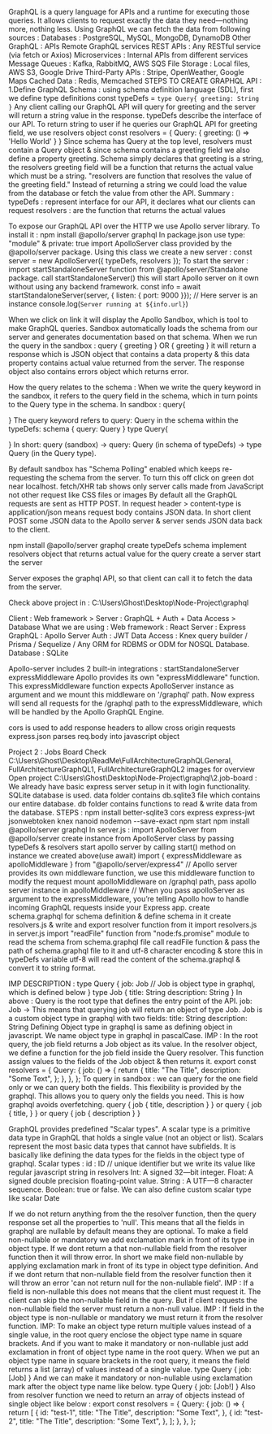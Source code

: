 GraphQL is a query language for APIs and a runtime for executing those queries. It allows clients to request exactly the data they need—nothing more, nothing less.
Using GraphQL we can fetch the data from following sources :
    Databases   : PostgreSQL, MySQL, MongoDB, DynamoDB
    Other GraphQL : APIs	Remote GraphQL services
    REST APIs : Any RESTful service (via fetch or Axios)
    Microservices : Internal APIs from different services
    Message Queues : Kafka, RabbitMQ, AWS SQS
    File Storage : Local files, AWS S3, Google Drive
    Third-Party APIs : Stripe, OpenWeather, Google Maps
    Cached Data : Redis, Memcached
STEPS TO CREATE GRAPHQL API :
1.Define GraphQL Schema : using schema definition language (SDL), first we define type definitions
const typeDefs = `
    type Query{
        greeting: String
    }
`
Any client calling our GraphQL API will query for greeting and the server will return a string value in the response.
typeDefs describe the interface of our API.
To return string to user if he queries our GraphQL API for greeting field, we use resolvers object
const resolvers = {
    Query: {
        greeting: () => 'Hello World'
    }
}
Since schema has Query at the top level, resolvers must contain a Query object & since schema contains a greeting field we also define a property greeting. Schema simply declares that greeting is a string, the resolvers greeting field will be a function that returns the actual value which must be a string.
"resolvers are function that resolves the value of the greeting field."
Instead of returning a string we could load the value from the database or fetch the value from other the API.
Summary :
    typeDefs : represent interface for our API, it declares what our clients can request
    resolvers : are the function that returns the actual values 

To expose our GraphQL API over the HTTP we use Apollo server library. To install it : 
    npm install @apollo/server graphql
In package.json use type: "module" & private: true 
import ApolloServer class provided by the @apollo/server package. Using this class we create a new server :
    const server = new ApolloServer({ typeDefs, resolvers });
To start the server : import startStandaloneServer function from @apollo/server/Standalone package.
call startStandaloneServer() this will start Apollo server on it own without using any backend framework.
    const info = await startStandaloneServer(server, { listen: { port: 9000 }}); // Here server is an instance 
    console.log(`Server running at ${info.url}`)

When we click on link it will display the Apollo Sandbox, which is tool to make GraphQL queries. Sandbox automatically loads the schema from our server and generates documentation based on that schema. 
When we run the query in the sandbox : 
query { 
    greeting 
}
OR
{ 
    greeting 
} 
it will return a response which is JSON object that contains a data property & this data property contains actual value returned from the server. The response object also contains errors object which returns error.

How the query relates to the schema :
When we write the query keyword in the sandbox, it refers to the query field in the schema, which in turn points to the Query type in the schema.
In sandbox : 
query{

}
The query keyword refers to query: Query in the schema within the typeDefs:
schema {
    query: Query
}
type Query{

}
In short: query (sandbox) → query: Query (in schema of typeDefs) → type Query (in the Query type).

By default sandbox has "Schema Polling" enabled which keeps re-requesting the schema from the server. To turn this off click on green dot near localhost.
fetch/XHR tab shows only server calls made from JavaScript not other request like CSS files or images
By default all the GraphQL requests are sent as HTTP POST.
In request header > content-type is application/json means request body contains JSON data.
In short client POST some JSON data to the Apollo server & server sends JSON data back to the client.




npm install @apollo/server graphql 
create typeDefs schema
implement resolvers object that returns actual value for the query
create a server
start the server 

Server exposes the graphql API, so that client can call it to fetch the data from the server.

Check above project in : C:\Users\Ghost\Desktop\Node-Project\graphql 

Client : Web framework > Server : GraphQL + Auth + Data Access > Database
What we are using : 
    Web framework : React
    Server : Express
    GraphQL : Apollo Server
    Auth : JWT
    Data Access : Knex query builder / Prisma / Sequelize / Any ORM for RDBMS or ODM for NOSQL Database.
    Database : SQLite

Apollo-server includes 2 built-in integrations :
    startStandaloneServer
    expressMiddleware
Apollo provides its own "expressMiddleware" function. This expressMiddleware function expects ApolloServer instance as argument and we mount this middleware on '/graphql' path. Now express will send all requests for the /graphql path to the expressMiddleware, which will be handled by the Apollo GraphQL Engine.

cors is used to add response headers to allow cross origin requests 
express.json parses req.body into javascript object

Project 2 : Jobs Board
Check C:\Users\Ghost\Desktop\ReadMe\FullArchitectureGraphQLGeneral, FullArchitectureGraphQL1, FullArchitectureGraphQL2 images for overview
Open project C:\Users\Ghost\Desktop\Node-Project\graphql\2.job-board : We already have basic express server setup in it with login functionality. SQLite database is used. data folder contains db.sqlite3 file which contains our entire database. db folder contains functions to read & write data from the database.
STEPS : 
npm install better-sqlite3 cors express express-jwt jsonwebtoken knex nanoid nodemon --save-exact
npm start
npm install @apollo/server graphql
In server.js : 
  import ApolloServer from @apollo/server 
  create instance from ApolloServer class by passing typeDefs & resolvers
  start apollo server by calling start() method on instance we created above(use await)
  import { expressMiddleware as apolloMiddleware } from "@apollo/server/express4"
  // Apollo server provides its own middleware function, we use this middleware function to modify the request
  mount apolloMiddleware on /graphql path, pass apollo server instance in apolloMiddleware
  // When you pass apolloServer as argument to the expressMiddleware, you’re telling Apollo how to handle incoming GraphQL requests inside your Express app.
create schema.graphql for schema definition & define schema in it
create resolvers.js & write and export resolver function from it
import resolvers.js in server.js
import "readFile" function from "node:fs.promise" module to read the schema from schema.graphql file
call readFile function & pass the path of schema.graphql file to it and utf-8 character encoding & store this in typeDefs variable
utf-8 will read the content of the schema.graphql & convert it to string format.

IMP DESCRIPTION :
type Query {
  job: Job // Job is object type in graphql, which is defined below
}
type Job {
  title: String
  description: String
}
In above :
    Query is the root type that defines the entry point of the API.
    job: Job → This means that querying job will return an object of type Job.
    Job is a custom object type in graphql with two fields:
          title: String
          description: String
Defining Object type in graphql is same as defining object in javascript. We name object type in graphql in pascalCase.
IMP : In the root query, the job field returns a Job object as its value. In the resolver object, we define a function for the job field inside the Query resolver. This function assign values to the fields of the Job object & then returns it.
export const resolvers = {
  Query: {
    job: () => {
      return {
        title: "The Title",
        description: "Some Text",
      };
    },
  },
};
To query in sandbox :
we can query for the one field only or we can query both the fields. This flexibility is provided by the graphql. This allows you to query only the fields you need. This is how graphql avoids overfetching.
query {
  job {
    title,
    description
  }
}
or 
query {
  job {
    title,
  }
}
or
query {
  job {
    description
  }
}

GraphQL provides predefined "Scalar types". A scalar type is a primitive data type in GraphQL that holds a single value (not an object or list). Scalars represent the most basic data types that cannot have subfields.
It is basically like defining the data types for the fields in the object type of graphql.
Scalar types :
    id : ID // unique identifier but we write its value like regular javascript string in resolvers
    Int: A signed 32—bit integer.
    Float: A signed double precision floating-point value.
    String : A UTF—8 character sequence.
    Boolean: true or false.
We can also define custom scalar type like scalar Date

If we do not return anything from the the resolver function, then the query response set all the properties to 'null'. This means that all the fields in graphql are nullable by default means they are optional. 
To make a field non-nullable or mandatory we add exclamation mark in front of its type in object type. If we dont return a that non-nullable field from the resolver function then it will throw error.
In short we make field non-nullable by applying exclamation mark in front of its type in object type definition. And if we dont return that non-nullable field from the resolver function then it will throw an error 'can not return null for the non-nullable field'.
IMP : If a field is non-nullable this does not means that the client must request it. The client can skip the non-nullable field in the query. But if client requests the non-nullable field the server must return a non-null value. 
IMP : If field in the object type is non-nullable or mandatory we must return it from the resolver function.
IMP: To make an object type return multiple values instead of a single value, in the root query enclose the object type name in square brackets. And if you want to make it mandatory or non-nullable just add exclamation in front of object type name in the root query.
When we put an object type name in square brackets in the root query, it means the field returns a list (array) of values instead of a single value. 
type Query {
  job: [Job]
}
And we can make it mandatory or non-nullable using exclamation mark after the object type name like below.
type Query {
  job: [Job!]
}
Also from resolver function we need to return an array of objects instead of single object like below :
export const resolvers = {
  Query: {
    job: () => {
      return [
        {
          id: "test-1",
          title: "The Title",
          description: "Some Text",
        },
        {
          id: "test-2",
          title: "The Title",
          description: "Some Text",
        },
      ];
    },
  },
};


